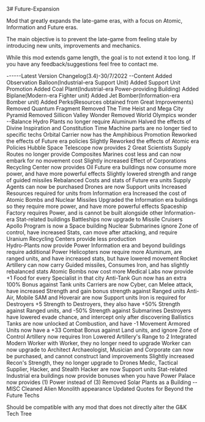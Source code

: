 3# Future-Expansion

Mod that greatly expands the late-game eras, with a focus on Atomic, Information and Future eras.

The main objective is to prevent the late-game from feeling stale by introducing new units, improvements and mechanics. 

While this mod extends game length, the goal is to not extend it too long. If you have any feedback/suggestions feel free to contact me.

------Latest Version Changelog(3.4)-30/7/2022
--Content
Added Observation Balloon(Industrial-era Support Unit)
Added Support Unit Promotion
Added Coal Plant(Industrial-era Power-providing Building)
Added Biplane(Modern-era Fighter unit)
Added Jet Bomber(Information-era Bomber unit)
Added Perks(Resources obtained from Great Improvements)
Removed Quantum Fragment
Removed The Time Heist and Mega City Pyramid
Removed Sillicon Valley Wonder
Removed World Olympics wonder
--Balance
Hydro Plants no longer require Aluminum
Halved the effects of Divine Inspiration and Constitution
Time Machine parts are no longer tied to specific techs
Orbital Carrier now has the Amphibious Promotion
Reworked the effects of Future era policies
Slightly Reworked the effects of Atomic era Policies
Hubble Space Telescope now provides 2 Great Scientists
Supply Routes no longer provide Composites
Marines cost less and can now embark for no movement cost
Slightly increased Effect of Corporations
Recycling Center now provides Oil
Future era buildings now consume more power, and have more powerful effects
Slightly lowered strength and range of guided missiles
Rebalanced Costs and stats of Future era units
Supply Agents can now be purchased
Drones are now Support units
Increased Resources required for units from Information era
Increased the cost of Atomic Bombs and Nuclear Missiles
Upgraded the Information era buildings so they require more power, and have more powerful effects
Spaceship Factory requires Power, and is cannot be built alongside other Information-era Stat-related buildings
Battleships now upgrade to Missile Cruisers
Apollo Program is now a Space building
Nuclear Submarines ignore Zone of control, have increased Stats, can move after attacking, and require Uranium
Recycling Centers provide less production		
Hydro-Plants now provide Power
Information era and beyond buildings require additional Power
Helicopters now require more Aluminum, are ranged units, and have increased stats, but have lowered movement
Rocket Artillery can now carry Guided missiles, Consumes Iron, and has slightly rebalanced stats
Atomic Bombs now cost more
Medical Labs now provide +1 Food for every Specialist in that city
Anti-Tank Gun now has an extra 100% Bonus against Tank units
Carriers are now Cyber, can Melee attack, have increased Strength and gain bonus strength against Ranged units
Anti-Air, Mobile SAM and Hoverair are now Support units
Iron is required for Destroyers
+5 Strength to Destroyers, they also have +50% Strength against Ranged units, and -50% Strength against Submarines
Destroyers have lowered evade chance, and intercept only after discovering Ballistics
Tanks are now unlocked at Combustion, and have -1 Movement
Armored Units now have a +33 Combat Bonus against Land units, and ignore Zone of Control
Artillery now requires Iron
Lowered Artillery's Range to 2
Integrated Modern Worker with Worker, they no longer need to upgrade
Worker can now upgrade to Architect
Archaeologist, Musician and Corporate can now be purchased, and cannot construct land improvements
Slightly increased Recon's Strength, they no longer upgrade to Drones
Medic, Tactical Supplier, Hacker, and Stealth Hacker are now Support units
Stat-related Industrial era buildings now provide bonuses when you have Power
Palace now provides (1) Power instead of (3)
Removed Solar Plants as a Building
--MISC
Cleaned Alien Monolith appearance
Updated Quotes for Beyond the Future Techs


Should be compatible with any mod that does not directly alter the G&K Tech Tree 
